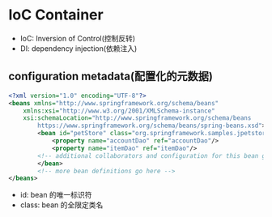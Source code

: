 # IoC Container

-   IoC: Inversion of Control(控制反转)
-   DI: dependency injection(依赖注入)

## configuration metadata(配置化的元数据)

```xml
<?xml version="1.0" encoding="UTF-8"?>
<beans xmlns="http://www.springframework.org/schema/beans"
    xmlns:xsi="http://www.w3.org/2001/XMLSchema-instance"
    xsi:schemaLocation="http://www.springframework.org/schema/beans
        https://www.springframework.org/schema/beans/spring-beans.xsd">
        <bean id="petStore" class="org.springframework.samples.jpetstore.services.PetStoreServiceImpl">
            <property name="accountDao" ref="accountDao"/>
            <property name="itemDao" ref="itemDao"/>
        <!-- additional collaborators and configuration for this bean go here -->
        </bean>
        <!-- more bean definitions go here -->
</beans>
```

- id: bean 的唯一标识符
- class: bean 的全限定类名


